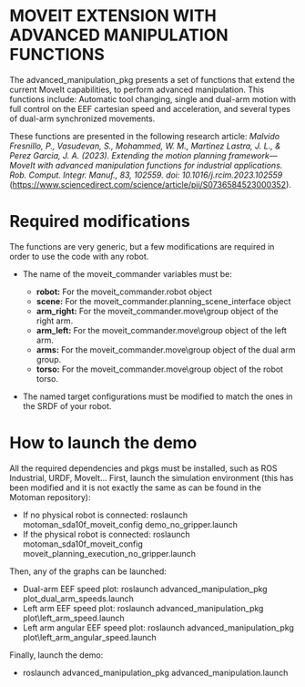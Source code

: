 # MOVEIT EXTENSION WITH ADVANCED MANIPULATION FUNCTIONS

The advanced\_manipulation\_pkg presents a set of functions that extend the current MoveIt capabilities, to perform advanced manipulation. This functions include: Automatic tool changing, single and dual-arm motion with full control on the EEF cartesian speed and acceleration, and several types of dual-arm synchronized movements.

These functions are presented in the following research article: *Malvido Fresnillo, P., Vasudevan, S., Mohammed, W. M., Martinez Lastra, J. L., & Perez Garcia, J. A. (2023). Extending the motion planning framework—MoveIt with advanced manipulation functions for industrial applications. Rob. Comput. Integr. Manuf., 83, 102559. doi: 10.1016/j.rcim.2023.102559* (https://www.sciencedirect.com/science/article/pii/S0736584523000352).

# Required modifications

The functions are very generic, but a few modifications are required in order to use the code with any robot.

* The name of the moveit\_commander variables must be:
    * **robot:** For the moveit\_commander.robot object
    * **scene:** For the moveit\_commander.planning\_scene\_interface object
    * **arm_right:** For the moveit\_commander.move\group object of the right arm.
    * **arm_left:** For the moveit\_commander.move\group object of the left arm.
    * **arms:** For the moveit\_commander.move\group object of the dual arm group.
    * **torso:** For the moveit\_commander.move\group object of the robot torso.

* The named target configurations must be modified to match the ones in the SRDF of your robot.

# How to launch the demo

All the required dependencies and pkgs must be installed, such as ROS Industrial, URDF, MoveIt...
First, launch the simulation environment (this has been modified and it is not exactly the same as can be found in the Motoman repository):
* If no physical robot is connected: roslaunch motoman\_sda10f\_moveit\_config demo\_no\_gripper.launch
* If the physical robot is connected: roslaunch motoman\_sda10f\_moveit\_config moveit\_planning\_execution\_no\_gripper.launch

Then, any of the graphs can be launched:
* Dual-arm EEF speed plot: roslaunch advanced\_manipulation\_pkg plot\_dual\_arm\_speeds.launch
* Left arm EEF speed plot: roslaunch advanced\_manipulation\_pkg plot\left\_arm\_speed.launch
* Left arm angular EEF speed plot: roslaunch advanced\_manipulation\_pkg plot\left\_arm\_angular\_speed.launch

Finally, launch the demo:
* roslaunch advanced\_manipulation\_pkg advanced\_manipulation.launch
